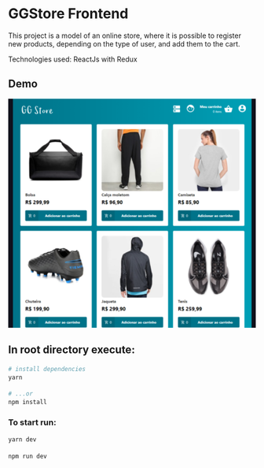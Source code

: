 # GGStore Frontend

This project is a model of an online store, where it is possible to register new products, depending on the type of user, and add them to the cart.

Technologies used: ReactJs with Redux

## Demo

![alt text](https://github.com/ggondimrb/ggstore-frontend/blob/master/demo.png?raw=true)


## In root directory execute:

```bash
# install dependencies
yarn

# ...or 
npm install

```

### To start run:

```bash
yarn dev

npm run dev
```
